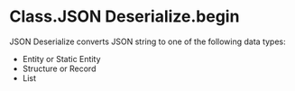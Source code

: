 # Class.JSON Deserialize.begin

JSON Deserialize converts JSON string to one of the following data types:

* Entity or Static Entity
* Structure or Record
* List

